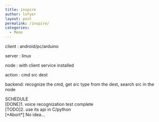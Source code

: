 ```yaml
---
title: inspire
author: lofyer
layout: post
permalink: /inspire/
categories:
  - Memo
---
```

client : android/pc/arduino

server : linux

node : with client service installed

action : cmd src dest

backend: recognize the cmd, get src type from the dest, search src in the node

SCHEDULE  
[DONE]1. voice recognization test complete  
[TODO]2. use its api in C/python  
[\*Abort\*] No idea&#8230;